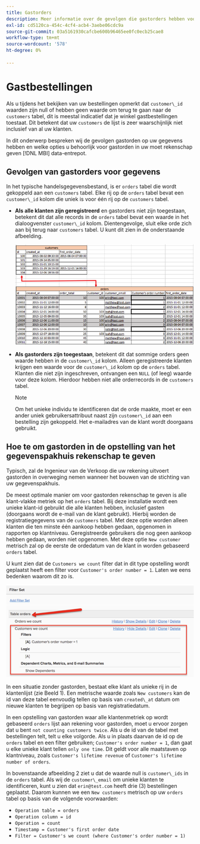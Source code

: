 ```yaml
---
title: Gastorders
description: Meer informatie over de gevolgen die gastorders hebben voor uw gegevens en over de opties die u op de juiste wijze moet gebruiken voor gastorders in uw [!DNL MBI] data-entrepot.
exl-id: cd5120ca-454c-4cf4-acb4-3aebe06cdc9a
source-git-commit: 03a5161930cafcbe600b96465ee0fc0ecb25cae8
workflow-type: tm+mt
source-wordcount: '578'
ht-degree: 0%

---
```


# Gastbestellingen

Als u tijdens het bekijken van uw bestellingen opmerkt dat `customer\_id` waarden zijn null of hebben geen waarde om terug te gaan naar de `customers` tabel, dit is meestal indicatief dat je winkel gastbestellingen toestaat. Dit betekent dat uw `customers` de lijst is zeer waarschijnlijk niet inclusief van al uw klanten.

In dit onderwerp bespreken wij de gevolgen gastorden op uw gegevens hebben en welke opties u behoorlijk voor gastorden in uw moet rekenschap geven [!DNL MBI] data-entrepot.

## Gevolgen van gastorders voor gegevens

In het typische handelsgegevensbestand, is er `orders` tabel die wordt gekoppeld aan een `customers` tabel. Elke rij op de `orders` tabel bevat een `customer\_id` kolom die uniek is voor één rij op de `customers` tabel.

* **Als alle klanten zijn geregistreerd** en gastorders niet zijn toegestaan, betekent dit dat alle records in de `orders` tabel bevat een waarde in het dialoogvenster `customer\_id` kolom. Dientengevolge, sluit elke orde zich aan bij terug naar `customers` tabel. U kunt dit zien in de onderstaande afbeelding.

   ![](../../assets/guest-orders-4.png)

* **Als gastorders zijn toegestaan**, betekent dit dat sommige orders geen waarde hebben in de `customer\_id` kolom. Alleen geregistreerde klanten krijgen een waarde voor de `customer\_id` kolom op de `orders` tabel. Klanten die niet zijn ingeschreven, ontvangen een `NULL` (of leeg) waarde voor deze kolom. Hierdoor hebben niet alle orderrecords in de `customers` tabel.

   >[!NOTE]
   >
   >Om het unieke individu te identificeren dat de orde maakte, moet er een ander uniek gebruikersattribuut naast zijn `customer\_id` aan een bestelling zijn gekoppeld. Het e-mailadres van de klant wordt doorgaans gebruikt.

## Hoe te om gastorden in de opstelling van het gegevenspakhuis rekenschap te geven

Typisch, zal de Ingenieur van de Verkoop die uw rekening uitvoert gastorden in overweging nemen wanneer het bouwen van de stichting van uw gegevenspakhuis.

De meest optimale manier om voor gastorden rekenschap te geven is alle klant-vlakke metriek op het `orders` tabel. Bij deze installatie wordt een unieke klant-id gebruikt die alle klanten hebben, inclusief gasten (doorgaans wordt de e-mail van de klant gebruikt). Hierbij worden de registratiegegevens van de `customers` tabel. Met deze optie worden alleen klanten die ten minste één aankoop hebben gedaan, opgenomen in rapporten op klantniveau. Geregistreerde gebruikers die nog geen aankoop hebben gedaan, worden niet opgenomen. Met deze optie `New customer` metrisch zal op de eerste de ordedatum van de klant in worden gebaseerd `orders` tabel.

U kunt zien dat de `Customers we count` filter dat in dit type opstelling wordt geplaatst heeft een filter voor `Customer's order number = 1`. Laten we eens bedenken waarom dit zo is.

![](../../assets/guest-orders-filter-set.png)

In een situatie zonder gastorden, bestaat elke klant als unieke rij in de klantenlijst (zie Beeld 1). Een metrische waarde zoals `New customers` kan de id van deze tabel eenvoudig tellen op basis van `created\_at` datum om nieuwe klanten te begrijpen op basis van registratiedatum.

In een opstelling van gastorden waar alle klantenmetriek op wordt gebaseerd `orders` lijst aan rekening voor gastorden, moet u ervoor zorgen dat u bent `not counting customers twice`. Als u de id van de tabel met bestellingen telt, telt u elke volgorde. Als u in plaats daarvan de id op de `orders` tabel en een filter gebruiken; `Customer's order number = 1`, dan gaat u elke unieke klant tellen `only one time`. Dit geldt voor alle maatstaven op klantniveau, zoals `Customer's lifetime revenue` of `Customer's lifetime number of orders`.

In bovenstaande afbeelding 2 ziet u dat de waarde null is `customer\_ids` in de `orders` tabel. Als wij de `customer\_email` om unieke klanten te identificeren, kunt u zien dat `erin@test.com` heeft drie (3) bestellingen geplaatst. Daarom kunnen we een `New customers` metrisch op uw `orders` tabel op basis van de volgende voorwaarden:

* `Operation table = orders`
* `Operation column = id`
* `Operation = count`
* `Timestamp = Customer's first order date`
* `Filter = Customer's we count (where Customer's order number = 1)`
